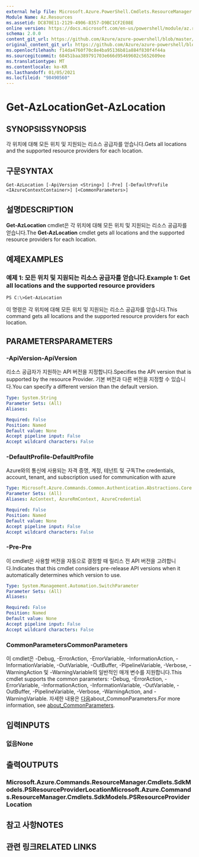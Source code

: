 ```yaml
---
external help file: Microsoft.Azure.PowerShell.Cmdlets.ResourceManager.dll-Help.xml
Module Name: Az.Resources
ms.assetid: DC870E11-2129-4906-8357-D9BC1CF2E08E
online version: https://docs.microsoft.com/en-us/powershell/module/az.resources/get-azlocation
schema: 2.0.0
content_git_url: https://github.com/Azure/azure-powershell/blob/master/src/Resources/Resources/help/Get-AzLocation.md
original_content_git_url: https://github.com/Azure/azure-powershell/blob/master/src/Resources/Resources/help/Get-AzLocation.md
ms.openlocfilehash: f14da4760f70c8e4ba95136b81a884f830f4f44a
ms.sourcegitcommit: 68451baa389791703e666d95469602c5652609ee
ms.translationtype: MT
ms.contentlocale: ko-KR
ms.lasthandoff: 01/05/2021
ms.locfileid: "98490560"
---
```

# <span data-ttu-id="e9e94-101">Get-AzLocation</span><span class="sxs-lookup"><span data-stu-id="e9e94-101">Get-AzLocation</span></span>

## <span data-ttu-id="e9e94-102">SYNOPSIS</span><span class="sxs-lookup"><span data-stu-id="e9e94-102">SYNOPSIS</span></span>
<span data-ttu-id="e9e94-103">각 위치에 대해 모든 위치 및 지원되는 리소스 공급자를 얻습니다.</span><span class="sxs-lookup"><span data-stu-id="e9e94-103">Gets all locations and the supported resource providers for each location.</span></span>

## <span data-ttu-id="e9e94-104">구문</span><span class="sxs-lookup"><span data-stu-id="e9e94-104">SYNTAX</span></span>

```
Get-AzLocation [-ApiVersion <String>] [-Pre] [-DefaultProfile <IAzureContextContainer>] [<CommonParameters>]
```

## <span data-ttu-id="e9e94-105">설명</span><span class="sxs-lookup"><span data-stu-id="e9e94-105">DESCRIPTION</span></span>
<span data-ttu-id="e9e94-106">**Get-AzLocation** cmdlet은 각 위치에 대해 모든 위치 및 지원되는 리소스 공급자를 얻습니다.</span><span class="sxs-lookup"><span data-stu-id="e9e94-106">The **Get-AzLocation** cmdlet gets all locations and the supported resource providers for each location.</span></span>

## <span data-ttu-id="e9e94-107">예제</span><span class="sxs-lookup"><span data-stu-id="e9e94-107">EXAMPLES</span></span>

### <span data-ttu-id="e9e94-108">예제 1: 모든 위치 및 지원되는 리소스 공급자를 얻습니다.</span><span class="sxs-lookup"><span data-stu-id="e9e94-108">Example 1: Get all locations and the supported resource providers</span></span>
```
PS C:\>Get-AzLocation
```

<span data-ttu-id="e9e94-109">이 명령은 각 위치에 대해 모든 위치 및 지원되는 리소스 공급자를 얻습니다.</span><span class="sxs-lookup"><span data-stu-id="e9e94-109">This command gets all locations and the supported resource providers for each location.</span></span>

## <span data-ttu-id="e9e94-110">PARAMETERS</span><span class="sxs-lookup"><span data-stu-id="e9e94-110">PARAMETERS</span></span>

### <span data-ttu-id="e9e94-111">-ApiVersion</span><span class="sxs-lookup"><span data-stu-id="e9e94-111">-ApiVersion</span></span>
<span data-ttu-id="e9e94-112">리소스 공급자가 지원하는 API 버전을 지정합니다.</span><span class="sxs-lookup"><span data-stu-id="e9e94-112">Specifies the API version that is supported by the resource Provider.</span></span>
<span data-ttu-id="e9e94-113">기본 버전과 다른 버전을 지정할 수 있습니다.</span><span class="sxs-lookup"><span data-stu-id="e9e94-113">You can specify a different version than the default version.</span></span>

```yaml
Type: System.String
Parameter Sets: (All)
Aliases:

Required: False
Position: Named
Default value: None
Accept pipeline input: False
Accept wildcard characters: False
```

### <span data-ttu-id="e9e94-114">-DefaultProfile</span><span class="sxs-lookup"><span data-stu-id="e9e94-114">-DefaultProfile</span></span>
<span data-ttu-id="e9e94-115">Azure와의 통신에 사용되는 자격 증명, 계정, 테넌트 및 구독</span><span class="sxs-lookup"><span data-stu-id="e9e94-115">The credentials, account, tenant, and subscription used for communication with azure</span></span>

```yaml
Type: Microsoft.Azure.Commands.Common.Authentication.Abstractions.Core.IAzureContextContainer
Parameter Sets: (All)
Aliases: AzContext, AzureRmContext, AzureCredential

Required: False
Position: Named
Default value: None
Accept pipeline input: False
Accept wildcard characters: False
```

### <span data-ttu-id="e9e94-116">-Pre</span><span class="sxs-lookup"><span data-stu-id="e9e94-116">-Pre</span></span>
<span data-ttu-id="e9e94-117">이 cmdlet은 사용할 버전을 자동으로 결정할 때 릴리스 전 API 버전을 고려합니다.</span><span class="sxs-lookup"><span data-stu-id="e9e94-117">Indicates that this cmdlet considers pre-release API versions when it automatically determines which version to use.</span></span>

```yaml
Type: System.Management.Automation.SwitchParameter
Parameter Sets: (All)
Aliases:

Required: False
Position: Named
Default value: None
Accept pipeline input: False
Accept wildcard characters: False
```

### <span data-ttu-id="e9e94-118">CommonParameters</span><span class="sxs-lookup"><span data-stu-id="e9e94-118">CommonParameters</span></span>
<span data-ttu-id="e9e94-119">이 cmdlet은 -Debug, -ErrorAction, -ErrorVariable, -InformationAction, -InformationVariable, -OutVariable, -OutBuffer, -PipelineVariable, -Verbose, -WarningAction 및 -WarningVariable의 일반적인 매개 변수를 지원합니다.</span><span class="sxs-lookup"><span data-stu-id="e9e94-119">This cmdlet supports the common parameters: -Debug, -ErrorAction, -ErrorVariable, -InformationAction, -InformationVariable, -OutVariable, -OutBuffer, -PipelineVariable, -Verbose, -WarningAction, and -WarningVariable.</span></span> <span data-ttu-id="e9e94-120">자세한 내용은 [다음](http://go.microsoft.com/fwlink/?LinkID=113216)about_CommonParameters.</span><span class="sxs-lookup"><span data-stu-id="e9e94-120">For more information, see [about_CommonParameters](http://go.microsoft.com/fwlink/?LinkID=113216).</span></span>

## <span data-ttu-id="e9e94-121">입력</span><span class="sxs-lookup"><span data-stu-id="e9e94-121">INPUTS</span></span>

### <span data-ttu-id="e9e94-122">없음</span><span class="sxs-lookup"><span data-stu-id="e9e94-122">None</span></span>

## <span data-ttu-id="e9e94-123">출력</span><span class="sxs-lookup"><span data-stu-id="e9e94-123">OUTPUTS</span></span>

### <span data-ttu-id="e9e94-124">Microsoft.Azure.Commands.ResourceManager.Cmdlets.SdkModels.PSResourceProviderLocation</span><span class="sxs-lookup"><span data-stu-id="e9e94-124">Microsoft.Azure.Commands.ResourceManager.Cmdlets.SdkModels.PSResourceProviderLocation</span></span>

## <span data-ttu-id="e9e94-125">참고 사항</span><span class="sxs-lookup"><span data-stu-id="e9e94-125">NOTES</span></span>

## <span data-ttu-id="e9e94-126">관련 링크</span><span class="sxs-lookup"><span data-stu-id="e9e94-126">RELATED LINKS</span></span>
